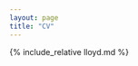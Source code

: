 ```yaml
---
layout: page
title: "CV"
---
```


<link rel="stylesheet" href="{{ '/assets/css/resume.css' | relative_url }}">

{% include_relative lloyd.md %}
